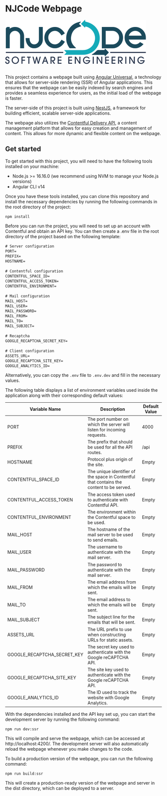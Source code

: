 # NJCode Webpage

<img src="./docs/njcode-logo.png" style="margin-bottom: 1rem">

This project contains a webpage built using [Angular Universal](https://angular.io/guide/universal), a technology that allows for server-side rendering (SSR) of Angular applications. This ensures that the webpage can be easily indexed by search engines and provides a seamless experience for users, as the initial load of the webpage is faster.

The server-side of this project is built using [NestJS](https://nestjs.com), a framework for building efficient, scalable server-side applications.

The webpage also utilizes the [Contentful Delivery API](https://www.contentful.com/developers/docs/references/content-delivery-api/), a content management platform that allows for easy creation and management of content. This allows for more dynamic and flexible content on the webpage.

## Get started

To get started with this project, you will need to have the following tools installed on your machine:

- Node.js >= 16.16.0 (we recommend using NVM to manage your Node.js versions)
- Angular CLI v14

Once you have these tools installed, you can clone this repository and install the necessary dependencies by running the following commands in the root directory of the project:

```
npm install
```

Before you can run the project, you will need to set up an account with Contentful and obtain an API key. You can then create a .env file in the root directory of the project based on the following template:

```
# Server configuration
PORT=
PREFIX=
HOSTNAME=

# Contentful configuration
CONTENTFUL_SPACE_ID=
CONTENTFUL_ACCESS_TOKEN=
CONTENTFUL_ENVIRONMENT=

# Mail configuration
MAIL_HOST=
MAIL_USER=
MAIL_PASSWORD=
MAIL_FROM=
MAIL_TO=
MAIL_SUBJECT=

# Recaptcha
GOOGLE_RECAPTCHA_SECRET_KEY=

# Client configuration
ASSETS_URL=
GOOGLE_RECAPTCHA_SITE_KEY=
GOOGLE_ANALYTICS_ID=
```

Alternatively, you can copy the ```.env``` file to ```.env.dev``` and fill in the necessary values.

The following table displays a list of environment variables used inside the application along with their corresponding default values:

|Variable Name                   |Description                                                                             |Default Value|
|--------------------------------|----------------------------------------------------------------------------------------|-------------|
|PORT                            |The port number on which the server will listen for incoming requests.                                |4000         |
|PREFIX                          |The prefix that should be used for all the API routes.                                  |/api         |
|HOSTNAME                          |Protocol plus origin of the site.                                    |Empty         |
|CONTENTFUL_SPACE_ID             |The unique identifier of the space in Contentful that contains the content to be served.                    |Empty        |
|CONTENTFUL_ACCESS_TOKEN         |The access token used to authenticate with Contentful API.                              |Empty        |
|CONTENTFUL_ENVIRONMENT          |The environment within the Contentful space to be used.                                 |Empty        |
|MAIL_HOST                       |The hostname of the mail server to be used to send emails.                              |Empty        |
|MAIL_USER                       |The username to authenticate with the mail server.                                      |Empty        |
|MAIL_PASSWORD                   |The password to authenticate with the mail server.                                      |Empty        |
|MAIL_FROM                       |The email address from which the emails will be sent.                                   |Empty        |
|MAIL_TO                         |The email address to which the emails will be sent.                                     |Empty        |
|MAIL_SUBJECT                    |The subject line for the emails that will be sent.                                      |Empty        |
|ASSETS_URL                       |The URL prefix to use when constructing URLs for static assets.                         |Empty        |
|GOOGLE_RECAPTCHA_SECRET_KEY     |The secret key used to authenticate with the Google reCAPTCHA API.                      |Empty        |
|GOOGLE_RECAPTCHA_SITE_KEY       |The site key used to authenticate with the Google reCAPTCHA API.                        |Empty        |
|GOOGLE_ANALYTICS_ID             |The ID used to track the website with Google Analytics.                                 |Empty        |


With the dependencies installed and the API key set up, you can start the development server by running the following command:

```
npm run dev:ssr
```

This will compile and serve the webpage, which can be accessed at http://localhost:4200/. The development server will also automatically reload the webpage whenever you make changes to the code.

To build a production version of the webpage, you can run the following command:

```
npm run build:ssr
```

This will create a production-ready version of the webpage and server in the dist directory, which can be deployed to a server.
